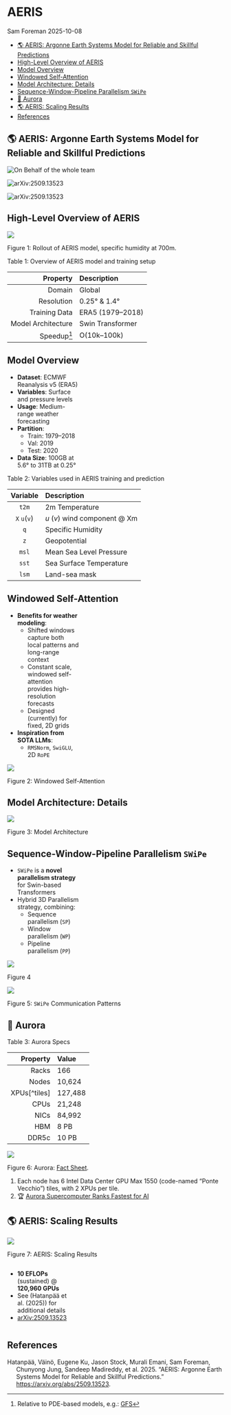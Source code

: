 # AERIS
Sam Foreman
2025-10-08

- [🌎 AERIS: Argonne Earth Systems Model for Reliable and Skillful
  Predictions](#earth_americas-aeris-argonne-earth-systems-model-for-reliable-and-skillful-predictions)
- [High-Level Overview of AERIS](#high-level-overview-of-aeris)
- [Model Overview](#model-overview)
- [Windowed Self-Attention](#windowed-self-attention)
- [Model Architecture: Details](#model-architecture-details)
- [Sequence-Window-Pipeline Parallelism
  `SWiPe`](#sequence-window-pipeline-parallelism-swipe)
- [🌌 Aurora](#milky_way-aurora)
- [🌎 AERIS: Scaling Results](#earth_americas-aeris-scaling-results)
- [References](#references)

## 🌎 AERIS: Argonne Earth Systems Model for Reliable and Skillful Predictions

![On Behalf of the whole team](./assets/team.png)

<img src="./assets/cover2.svg" class="light_content"
alt="arXiv:2509.13523" />

<img src="./assets/cover1.svg" class="dark-content"
alt="arXiv:2509.13523" />

## High-Level Overview of AERIS

<div class="flex-container">

<div id="fig-rollout">

![](./assets/rollout.gif)

Figure 1: Rollout of AERIS model, specific humidity at 700m.

</div>

<div id="tbl-aeris">

Table 1: Overview of AERIS model and training setup

|           Property | Description      |
|-------------------:|:-----------------|
|             Domain | Global           |
|         Resolution | 0.25° & 1.4°     |
|      Training Data | ERA5 (1979–2018) |
| Model Architecture | Swin Transformer |
|        Speedup[^1] | O(10k–100k)      |

</div>

</div>

## Model Overview

<div class="flex-container" style="align-items: flex-start;">

<div style="width:33%;">

- **Dataset**: ECMWF Reanalysis v5 (ERA5)
- **Variables**: Surface and pressure levels
- **Usage**: Medium-range weather forecasting
- **Partition**:
  - Train: 1979–2018
  - Val: 2019
  - Test: 2020
- **Data Size**: 100GB at 5.6° to 31TB at 0.25°

</div>

<div id="tbl-data-vars">

Table 2: Variables used in AERIS training and prediction

|   Variable   | Description                   |
|:------------:|:------------------------------|
|    `t2m`     | 2m Temperature                |
| `X` `u`(`v`) | $u$ ($v$) wind component @ Xm |
|     `q`      | Specific Humidity             |
|     `z`      | Geopotential                  |
|    `msl`     | Mean Sea Level Pressure       |
|    `sst`     | Sea Surface Temperature       |
|    `lsm`     | Land-sea mask                 |

</div>

</div>

## Windowed Self-Attention

<div class="flex-container">

<div class="flex-child" style="width:33%;">

- **Benefits for weather modeling**:
  - Shifted windows capture both local patterns and long-range context
  - Constant scale, windowed self-attention provides high-resolution
    forecasts
  - Designed (currently) for fixed, 2D grids
- **Inspiration from SOTA LLMs**:
  - `RMSNorm`, `SwiGLU`, 2D `RoPE`

</div>

<div id="fig-windowed-self-attention">

![](./assets/swin-transformer.png)

Figure 2: Windowed Self-Attention

</div>

</div>

## Model Architecture: Details

<div id="fig-model-arch-details">

![](./assets/model_architecture.svg)

Figure 3: Model Architecture

</div>

## Sequence-Window-Pipeline Parallelism `SWiPe`

<div class="flex-container">

<div class="flex-child" style="width:33%;">

- `SWiPe` is a **novel parallelism strategy** for Swin-based
  Transformers
- Hybrid 3D Parallelism strategy, combining:
  - Sequence parallelism (`SP`)
  - Window parallelism (`WP`)
  - Pipeline parallelism (`PP`)

</div>

<div id="fig-swipe-layer">

![](./assets/wpsp.svg)

Figure 4

</div>

</div>

<div id="fig-comms">

![](./assets/comms1.svg)

Figure 5: `SWiPe` Communication Patterns

</div>

## 🌌 Aurora

<div class="flex-container" style="align-items: center; gap:10pt;">

<div id="tbl-aurora">

Table 3: Aurora Specs

|       Property | Value   |
|---------------:|:--------|
|          Racks | 166     |
|          Nodes | 10,624  |
| XPUs\[^tiles\] | 127,488 |
|           CPUs | 21,248  |
|           NICs | 84,992  |
|            HBM | 8 PB    |
|          DDR5c | 10 PB   |

</div>

<div id="fig-aurora">

![](./assets/aurora1.png)

Figure 6: Aurora: [Fact
Sheet](https://www.alcf.anl.gov/sites/default/files/2024-07/Aurora_FactSheet_2024.pdf).

</div>

</div>

<div class="aside">

1.  Each node has 6 Intel Data Center GPU Max 1550 (code-named “Ponte
    Vecchio”) tiles, with 2 XPUs per tile.
2.  🏆 [Aurora Supercomputer Ranks Fastest for
    AI](https://www.intel.com/content/www/us/en/newsroom/news/intel-powered-aurora-supercomputer-breaks-exascale-barrier.html)

</div>

## 🌎 AERIS: Scaling Results

<div class="flex-container">

<div id="fig-aeris-scaling">

![](./assets/aeris-scaling.svg)

Figure 7: AERIS: Scaling Results

</div>

<div class="column" style="width:30%;">

- <span class="highlight-blue">**10 EFLOPs**</span> (sustained) @
  **120,960 GPUs**
- See (Hatanpää et al. (2025)) for additional details
- [arXiv:2509.13523](https://arxiv.org/abs/2509.13523)

</div>

</div>

## References

<div id="refs" class="references csl-bib-body hanging-indent"
entry-spacing="0">

<div id="ref-stock2025aeris" class="csl-entry">

Hatanpää, Väinö, Eugene Ku, Jason Stock, Murali Emani, Sam Foreman,
Chunyong Jung, Sandeep Madireddy, et al. 2025. “AERIS: Argonne Earth
Systems Model for Reliable and Skillful Predictions.”
<https://arxiv.org/abs/2509.13523>.

</div>

</div>

[^1]: Relative to PDE-based models, e.g.:
    [GFS](https://www.ncdc.noaa.gov/data-access/model-data/model-datasets/global-forcast-system-gfs)
